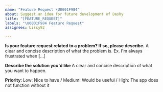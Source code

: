 ```yaml
---
name: "Feature Request \U0001F984"
about: Suggest an idea for future development of Dashy
title: "[FEATURE_REQUEST]"
labels: "\U0001F984 Feature Request"
assignees: Lissy93

---
```


**Is your feature request related to a problem? If so, please describe.**
A clear and concise description of what the problem is. Ex. I'm always frustrated when [...]

**Describe the solution you'd like**
A clear and concise description of what you want to happen. 

**Priority**:
Low: Nice to have / Medium: Would be useful / High: The app does not function without it
